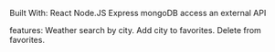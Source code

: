 Built With:
React
Node.JS
Express
mongoDB
access an external API

features:
Weather search by city.
Add city to favorites.
Delete from favorites.
